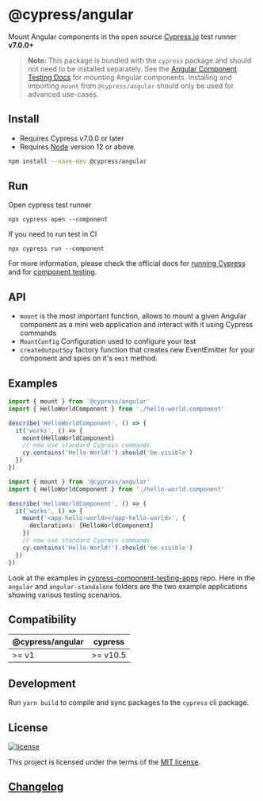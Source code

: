 # @cypress/angular

Mount Angular components in the open source [Cypress.io](https://www.cypress.io/) test runner **v7.0.0+**

> **Note:** This package is bundled with the `cypress` package and should not need to be installed separately. See the [Angular Component Testing Docs](https://docs.cypress.io/guides/component-testing/quickstart-angular#Configuring-Component-Testing) for mounting Angular components. Installing and importing `mount` from `@cypress/angular` should only be used for advanced use-cases.

## Install

- Requires Cypress v7.0.0 or later
- Requires [Node](https://nodejs.org/en/) version 12 or above

```sh
npm install --save-dev @cypress/angular
```

## Run

Open cypress test runner
```
npx cypress open --component
```

If you need to run test in CI
```
npx cypress run --component
```

For more information, please check the official docs for [running Cypress](https://on.cypress.io/guides/getting-started/opening-the-app#Quick-Configuration) and for [component testing](https://on.cypress.io/guides/component-testing/writing-your-first-component-test).

## API

- `mount` is the most important function, allows to mount a given Angular component as a mini web application and interact with it using Cypress commands
- `MountConfig` Configuration used to configure your test
- `createOutputSpy` factory function that creates new EventEmitter for your component and spies on it's `emit` method.

## Examples

```ts
import { mount } from '@cypress/angular'
import { HelloWorldComponent } from './hello-world.component'

describe('HelloWorldComponent', () => {
  it('works', () => {
    mount(HelloWorldComponent)
    // now use standard Cypress commands
    cy.contains('Hello World!').should('be.visible')
  })
})
```

```ts
import { mount } from '@cypress/angular'
import { HelloWorldComponent } from './hello-world.component'

describe('HelloWorldComponent', () => {
  it('works', () => {
    mount('<app-hello-world></app-hello-world>', {
      declarations: [HelloWorldComponent]
    })
    // now use standard Cypress commands
    cy.contains('Hello World!').should('be.visible')
  })
})
```

Look at the examples in [cypress-component-testing-apps](https://github.com/cypress-io/cypress-component-testing-apps) repo. Here in the `angular` and `angular-standalone` folders are the two example applications showing various testing scenarios.


## Compatibility

| @cypress/angular | cypress |
| -------------- | ------- |
| >= v1          | >= v10.5  |

## Development

Run `yarn build` to compile and sync packages to the `cypress` cli package.

## License

[![license](https://img.shields.io/badge/license-MIT-green.svg)](https://github.com/cypress-io/cypress/blob/master/LICENSE)

This project is licensed under the terms of the [MIT license](/LICENSE).

## [Changelog](./CHANGELOG.md)
